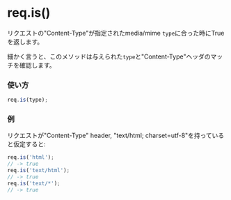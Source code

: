 # req.is()
リクエストの"Content-Type"が指定されたmedia/mime `type`に合った時にTrueを返します。

細かく言うと、このメソッドは与えられた`type`と"Content-Type"ヘッダのマッチを確認します。

### 使い方
```js
req.is(type);
```


### 例
リクエストが"Content-Type" header, "text/html; charset=utf-8"を持っていると仮定すると:
```javascript
req.is('html');
// -> true
req.is('text/html');
// -> true
req.is('text/*');
// -> true
```



<docmeta name="uniqueID" value="reqis371514">
<docmeta name="displayName" value="req.is()">

